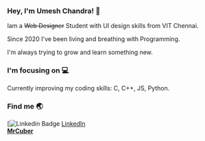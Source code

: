 ### Hey, I'm Umesh Chandra! 🤞

Iam a ~~Web Designer~~ Student with UI design skills from VIT Chennai.

Since 2020 I've been living and breathing with Programming.

I'm always trying to grow and learn something new.

### I'm focusing on 💻

Currently improving my coding skills: C, C++, JS, Python.</br>

### Find me 🌏

[![Linkedin Badge](https://www.linkedin.com/in/umesh-chandra-2928a6220/detail/assessments/C++/report/)
[LinkedIn](https://www.linkedin.com/)</br>
**[MrCuber](mrcuber20.wixsite.com/website)**
